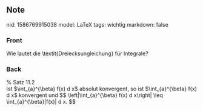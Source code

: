 ## Note
nid: 1586769915038
model: LaTeX
tags: wichtig
markdown: false

### Front
Wie lautet die \textit{Dreiecksungleichung} für Integrale?

### Back
<div>% Satz 11.2</div><div>
</div>Ist $\int_{a}^{\beta} f(x) d x$ absolut konvergent, so ist $\int_{a}^{\beta} f(x) d x$ konvergent und
$$
\left|\int_{a}^{\beta} f(x) d x\right| \leq \int_{a}^{\beta}|f(x)| d x.
$$
